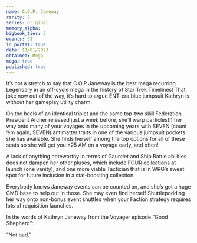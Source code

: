 ```yaml
---
name: C.O.P. Janeway
rarity: 5
series: original
memory_alpha:
bigbook_tier: 3
events: 31
in_portal: true
date: 11/01/2023
obtained: Mega
mega: true
published: true
---
```


It’s not a stretch to say that C.O.P Janeway is the best mega recurring Legendary in an off-cycle mega in the history of Star Trek Timelines!  That joke now out of the way, it’s hard to argue ENT-era blue jumpsuit Kathryn is without her gameplay utility charm.

On the heels of an identical triplet and the same top-two skill Federation President Archer released just a week before, she’ll warp particles(!) her way onto many of your voyages in the upcoming years with SEVEN (count ‘em again, SEVEN) antimatter traits in one of the various jumpsuit pockets she has available.  She finds herself among the top options for all of these seats so she will get you +25 AM on a voyage early, and often!

A lack of anything noteworthy in terms of Gauntlet and Ship Battle abilities does not dampen her other pluses, which include FOUR collections at launch (one vanity), and one more viable Tactician that is in WRG’s sweet spot for future inclusion in a stat-boosting collection.

Everybody knows Janeway events can be counted on, and she’s got a huge CMD base to help out in those.  She may even find herself Shuttlepodding her way onto non-bonus event shuttles when your Faction strategy requires lots of requisition launches.

In the words of Kathryn Janeway from the Voyager episode “Good Shepherd”:

“Not bad.”
